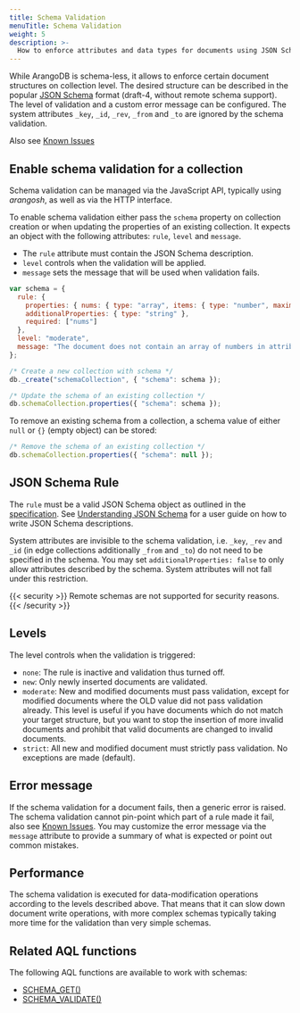 ```yaml
---
title: Schema Validation
menuTitle: Schema Validation
weight: 5
description: >-
  How to enforce attributes and data types for documents using JSON Schema on collection level.
---
```

While ArangoDB is schema-less, it allows to enforce certain document structures
on collection level. The desired structure can be described in the popular
[JSON Schema](https://json-schema.org/) format (draft-4,
without remote schema support). The level of validation and a custom error
message can be configured. The system attributes `_key`, `_id`, `_rev`, `_from`
and `_to` are ignored by the schema validation.

Also see [Known Issues](../../../release-notes/version-3.12/known-issues-in-3-12.md#schema-validation)

## Enable schema validation for a collection

Schema validation can be managed via the JavaScript API, typically
using _arangosh_, as well as via the HTTP interface.

To enable schema validation either pass the `schema` property on collection
creation or when updating the properties of an existing collection. It expects an
object with the following attributes: `rule`, `level` and `message`.

- The `rule` attribute must contain the JSON Schema description.
- `level` controls when the validation will be applied.
- `message` sets the message that will be used when validation fails.

```js
var schema = {
  rule: { 
    properties: { nums: { type: "array", items: { type: "number", maximum: 6 } } }, 
    additionalProperties: { type: "string" },
    required: ["nums"]
  },
  level: "moderate",
  message: "The document does not contain an array of numbers in attribute 'nums', or one of the numbers is greater than 6."
};

/* Create a new collection with schema */
db._create("schemaCollection", { "schema": schema });

/* Update the schema of an existing collection */
db.schemaCollection.properties({ "schema": schema });
```

To remove an existing schema from a collection, a schema value of either `null`
or `{}` (empty object) can be stored:

```js
/* Remove the schema of an existing collection */
db.schemaCollection.properties({ "schema": null });
```

## JSON Schema Rule

The `rule` must be a valid JSON Schema object as outlined in the
[specification](https://json-schema.org/specification.html).
See [Understanding JSON Schema](https://json-schema.org/understanding-json-schema/reference/object.html)
for a user guide on how to write JSON Schema descriptions.

System attributes are invisible to the schema validation, i.e. `_key`, `_rev` and `_id`
(in edge collections additionally `_from` and `_to`) do not need to be
specified in the schema. You may set `additionalProperties: false` to only
allow attributes described by the schema. System attributes will not fall under
this restriction.

{{< security >}}
Remote schemas are not supported for security reasons.
{{< /security >}}

## Levels

The level controls when the validation is triggered:

- `none`: The rule is inactive and validation thus turned off.
- `new`: Only newly inserted documents are validated.
- `moderate`: New and modified documents must pass validation, except for
  modified documents where the OLD value did not pass validation already.
  This level is useful if you have documents which do not match your target
  structure, but you want to stop the insertion of more invalid documents
  and prohibit that valid documents are changed to invalid documents.
- `strict`: All new and modified document must strictly pass validation.
  No exceptions are made (default).

## Error message

If the schema validation for a document fails, then a generic error is raised.
The schema validation cannot pin-point which part of a rule made it fail,
also see [Known Issues](../../../release-notes/version-3.12/known-issues-in-3-12.md#schema-validation).
You may customize the error message via the `message` attribute to provide a
summary of what is expected or point out common mistakes.

## Performance

The schema validation is executed for data-modification operations according
to the levels described above. That means that it can slow down document 
write operations, with more complex schemas typically taking more time for the 
validation than very simple schemas.

## Related AQL functions

The following AQL functions are available to work with schemas:

 - [SCHEMA_GET()](../../../aql/functions/miscellaneous.md#schema_get)
 - [SCHEMA_VALIDATE()](../../../aql/functions/miscellaneous.md#schema_validate)
